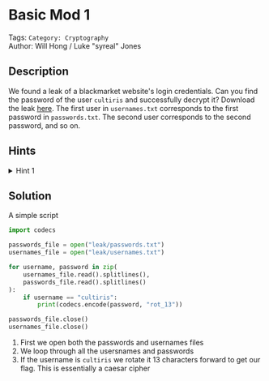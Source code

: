 # Basic Mod 1

Tags: `Category: Cryptography`\
Author: Will Hong / Luke "syreal" Jones

## Description

We found a leak of a blackmarket website's login credentials. Can you find the password of the user `cultiris` and successfully decrypt it?
Download the leak [here](https://artifacts.picoctf.net/c/534/leak.tar).
The first user in `usernames.txt` corresponds to the first password in `passwords.txt`. The second user corresponds to the second password, and so on.

## Hints

<details>
<summary>Hint 1</summary>

Maybe other passwords will have hints about the leak?

</details>

## Solution

A simple script

```python
import codecs

passwords_file = open("leak/passwords.txt")
usernames_file = open("leak/usernames.txt")

for username, password in zip(
    usernames_file.read().splitlines(),
    passwords_file.read().splitlines()
):
    if username == "cultiris":
        print(codecs.encode(password, "rot_13"))

passwords_file.close()
usernames_file.close()

```

1. First we open both the passwords and usernames files
2. We loop through all the usersnames and passwords
3. If the username is `cultiris` we  rotate it 13 characters forward to get our flag. This is essentially a caesar cipher
